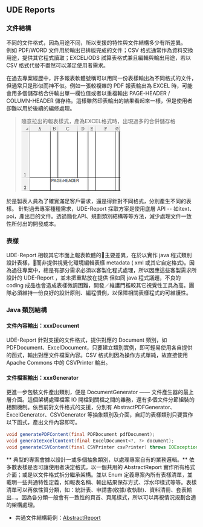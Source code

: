 ## UDE Reports

### 文件結構

不同的文件格式，因為用途不同，所以支援的特性與文件結構多少有所差異。  
例如 PDF/WORD 文件用於輸出已排版完成的文件；CSV 格式通常作為資料交換用途，提供其它程式讀取；EXCEL/ODS 試算表格式兼且編輯與輸出用途，若以 CSV 格式代替不盡然可以滿足使用者需求。

在過去專案經歷中，許多報表軟體號稱可以用同一份表樣輸出為不同格式的文件，但通常只是形似而神不似。例如一張較複雜的 PDF 報表輸出為 EXCEL 時，可能會用多個儲存格合併輸出單一欄位值或者以重複輸出 PAGE-HEADER / COLUMN-HEADER 儲存格。這樣雖然印表輸出的結果看起來一樣，但是使用者卻難以用於後續的編修處理。

> 隨意拉出的報表樣式，產為EXCEL格式時，出現過多的合併儲存格  
> ![](/assets/ch-01-01-excel.png)

於是製表人員為了確實滿足客戶需求，還是得針對不同格式，分別產生不同的表樣。
針對過去專案種種需求，UDE-Report 採取方案是使用底層 API -- 如itext、poi，產出目的文件。透過簡化API、規劃類別結構等等方法，減少處理文件一致性所付出的開發成本。

### 表樣

UDE-Report 相較其它市面上報表軟體的主要差異，在於以實作 java 程式類別設計表樣，而非提供視覺化環境編輯表樣 metadata \( xml 或其它自定格式\)。因為過往專案中，總是有部分需求必須以客製化程式處理，所以因應這些客製需求所設計的 UDE-Report ，並未把重點放在提供
但如同 java 程式議題，不良的 coding 成品也會造成表樣微調困難，開發／維護門檻較其它視覺性工具為高。團隊必須維持一份良好的設計原則、編程慣例，以保障相關表樣程式的可維護性。

### Java 類別結構

#### 文件內容輸出：xxxDocument

UDE-Report 針對支援的文件格式，提供對應的 Document 類別，如PDFDocument、ExcelDocument，只要建立類別實例，即可輕易使用各自提供的函式，輸出對應文件檔案內容。CSV 格式則因為操作方式單純，故直接使用 Apache Commons 中的 CSVPrinter 輸出。

#### 文件檔案輸出：xxxGenerator 

更進一步包裝文件產出類別，便是 DocumentGenerator —— 文件產生器的最上層介面。這個架構處理檔案 IO 開檔到關檔之間的雜務，還有多個文件分節組裝的相關機制。依目前對文件格式的支援，分別有 AbstractPDFGenerator、ExcelGenerator、CSVGenerator 等抽象類別及介面，自訂的表樣類別只要實作以下函式，產出文件內容即可。

```java
void generatePDFContent(final PDFDocument pdfDocument);
void generateExcelContent(final ExcelDocument<?, ?> document);
void generateCSVContent(final CSVPrinter csvPrinter) throws IOException;
```

** 典型的專案會據以設計一或多個抽象類別，以處理專案自有的業務邏輯。**
依多數表樣是否可讓使用者決定格式，以一個共用的 AbstractReport 實作所有格式介面；或是以文件格式拆分繼承架構。並以 Enum 定義專案內所有表樣清單，並載明一些共通特性定義，如報表名稱、輸出結果保存方式、浮水印樣式等等。表樣清單可以再依性質分類，如：統計表、申請書\(收據/收執聯\)、資料清冊、套表輸出…。因為各分類一般會有一致性的頁首、頁尾樣式，所以可以再視情況規劃合適的架構處理。

* 共通文件結構範例：[AbstractReport](AbstractReport.md)


